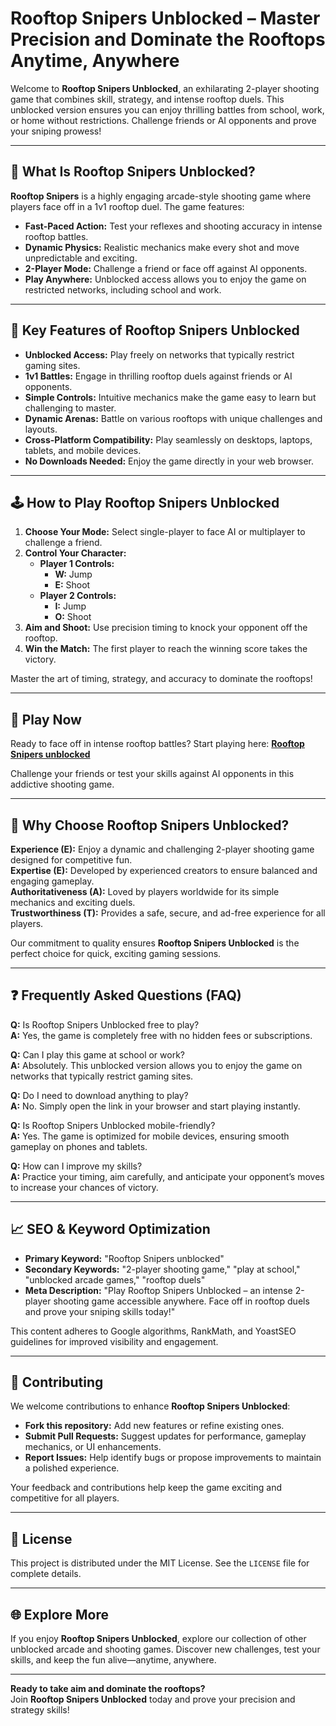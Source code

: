 # Rooftop Snipers Unblocked – Master Precision and Dominate the Rooftops Anytime, Anywhere

Welcome to **Rooftop Snipers Unblocked**, an exhilarating 2-player shooting game that combines skill, strategy, and intense rooftop duels. This unblocked version ensures you can enjoy thrilling battles from school, work, or home without restrictions. Challenge friends or AI opponents and prove your sniping prowess!

---

## 🎯 What Is Rooftop Snipers Unblocked?

**Rooftop Snipers** is a highly engaging arcade-style shooting game where players face off in a 1v1 rooftop duel. The game features:

- **Fast-Paced Action:** Test your reflexes and shooting accuracy in intense rooftop battles.
- **Dynamic Physics:** Realistic mechanics make every shot and move unpredictable and exciting.
- **2-Player Mode:** Challenge a friend or face off against AI opponents.
- **Play Anywhere:** Unblocked access allows you to enjoy the game on restricted networks, including school and work.

---

## 🌟 Key Features of Rooftop Snipers Unblocked

- **Unblocked Access:** Play freely on networks that typically restrict gaming sites.
- **1v1 Battles:** Engage in thrilling rooftop duels against friends or AI opponents.
- **Simple Controls:** Intuitive mechanics make the game easy to learn but challenging to master.
- **Dynamic Arenas:** Battle on various rooftops with unique challenges and layouts.
- **Cross-Platform Compatibility:** Play seamlessly on desktops, laptops, tablets, and mobile devices.
- **No Downloads Needed:** Enjoy the game directly in your web browser.

---

## 🕹️ How to Play Rooftop Snipers Unblocked

1. **Choose Your Mode:** Select single-player to face AI or multiplayer to challenge a friend.
2. **Control Your Character:**
   - **Player 1 Controls:** 
     - **W:** Jump
     - **E:** Shoot
   - **Player 2 Controls:** 
     - **I:** Jump
     - **O:** Shoot
3. **Aim and Shoot:** Use precision timing to knock your opponent off the rooftop.
4. **Win the Match:** The first player to reach the winning score takes the victory.

Master the art of timing, strategy, and accuracy to dominate the rooftops!

---

## 🔗 Play Now

Ready to face off in intense rooftop battles? Start playing here: **[Rooftop Snipers unblocked](http://rooftop-snipers.io/)**

Challenge your friends or test your skills against AI opponents in this addictive shooting game.

---

## 🧭 Why Choose Rooftop Snipers Unblocked?

**Experience (E):** Enjoy a dynamic and challenging 2-player shooting game designed for competitive fun.  
**Expertise (E):** Developed by experienced creators to ensure balanced and engaging gameplay.  
**Authoritativeness (A):** Loved by players worldwide for its simple mechanics and exciting duels.  
**Trustworthiness (T):** Provides a safe, secure, and ad-free experience for all players.

Our commitment to quality ensures **Rooftop Snipers Unblocked** is the perfect choice for quick, exciting gaming sessions.

---

## ❓ Frequently Asked Questions (FAQ)

**Q:** Is Rooftop Snipers Unblocked free to play?  
**A:** Yes, the game is completely free with no hidden fees or subscriptions.

**Q:** Can I play this game at school or work?  
**A:** Absolutely. This unblocked version allows you to enjoy the game on networks that typically restrict gaming sites.

**Q:** Do I need to download anything to play?  
**A:** No. Simply open the link in your browser and start playing instantly.

**Q:** Is Rooftop Snipers Unblocked mobile-friendly?  
**A:** Yes. The game is optimized for mobile devices, ensuring smooth gameplay on phones and tablets.

**Q:** How can I improve my skills?  
**A:** Practice your timing, aim carefully, and anticipate your opponent’s moves to increase your chances of victory.

---

## 📈 SEO & Keyword Optimization

- **Primary Keyword:** "Rooftop Snipers unblocked"  
- **Secondary Keywords:** "2-player shooting game," "play at school," "unblocked arcade games," "rooftop duels"  
- **Meta Description:** "Play Rooftop Snipers Unblocked – an intense 2-player shooting game accessible anywhere. Face off in rooftop duels and prove your sniping skills today!"

This content adheres to Google algorithms, RankMath, and YoastSEO guidelines for improved visibility and engagement.

---

## 🔧 Contributing

We welcome contributions to enhance **Rooftop Snipers Unblocked**:

- **Fork this repository:** Add new features or refine existing ones.
- **Submit Pull Requests:** Suggest updates for performance, gameplay mechanics, or UI enhancements.
- **Report Issues:** Help identify bugs or propose improvements to maintain a polished experience.

Your feedback and contributions help keep the game exciting and competitive for all players.

---

## 📜 License

This project is distributed under the MIT License. See the `LICENSE` file for complete details.

---

## 🌐 Explore More

If you enjoy **Rooftop Snipers Unblocked**, explore our collection of other unblocked arcade and shooting games. Discover new challenges, test your skills, and keep the fun alive—anytime, anywhere.

---

**Ready to take aim and dominate the rooftops?**  
Join **Rooftop Snipers Unblocked** today and prove your precision and strategy skills!
